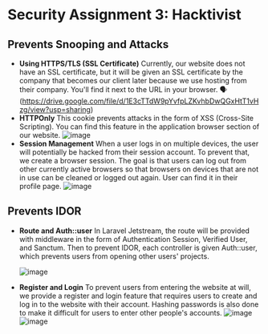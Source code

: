 # Security Assignment 3: Hacktivist
## Prevents Snooping and Attacks

- **Using HTTPS/TLS (SSL Certificate)**
    Currently, our website does not have an SSL certificate, but it will be given an SSL certificate by the company that becomes our client later because we use hosting from their company. You'll find it next to the URL in your browser.
    🗣️(https://drive.google.com/file/d/1E3cTTdW9pYvfpLZKvhbDwQGxHtT1vHzg/view?usp=sharing)
- **HTTPOnly**
    This cookie prevents attacks in the form of XSS (Cross-Site Scripting). You can find this feature in the application browser section of our website.
    ![image](https://user-images.githubusercontent.com/89993118/175805373-0210adaa-d46f-4729-aaa0-89d91fe90200.png)
- **Session Management**
    When a user logs in on multiple devices, the user will potentially be hacked from their session account. To prevent that, we create a browser session. The goal is that users can log out from other currently active browsers so that browsers on devices that are not in use can be cleaned or logged out again. User can find it in their profile page.
    ![image](https://user-images.githubusercontent.com/89993118/175805352-48541409-9ad2-4339-bd78-5c7b5acfcda5.png)
## Prevents IDOR

- **Route and Auth::user**
    In Laravel Jetstream, the route will be provided with middleware in the form of Authentication Session, Verified User, and Sanctum. Then to prevent IDOR, each controller is given Auth::user, which prevents users from opening other users' projects.
    
    ![image](https://user-images.githubusercontent.com/89993118/175805348-74e3b83d-6a17-454a-982a-683d546477e3.png)
- **Register and Login**
    To prevent users from entering the website at will, we provide a register and login feature that requires users to create and log in to the website with their account. Hashing passwords is also done to make it difficult for users to enter other people's accounts.
    ![image](https://user-images.githubusercontent.com/89993118/175805343-35808a4a-8b11-48e7-b3c5-ed25c40dd30c.png)
    ![image](https://user-images.githubusercontent.com/89993118/175805338-ccb4e19e-cd72-4231-865c-6f80aaebd066.png)
